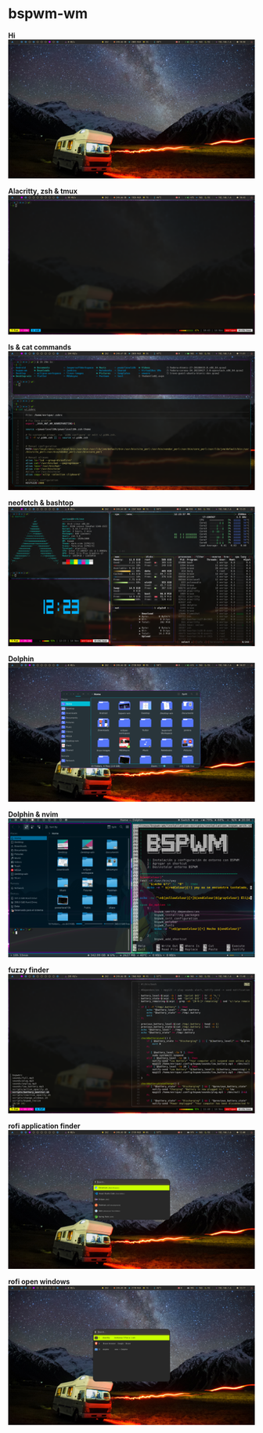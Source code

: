 # bspwm-wm

**Hi**
![](screenshots/empty.png)

**Alacritty, zsh & tmux**
![](screenshots/alacritty_&_tmux.png)

**ls & cat commands**
![](screenshots/ls_&_cat.png)

**neofetch & bashtop**
![](screenshots/neofetch_&_bashtop.png)

**Dolphin**
![](screenshots/dolphin.png)

**Dolphin & nvim**
![](screenshots/dolphin_&_nano.png)

**fuzzy finder**
![](screenshots/fzf_v.png)

**rofi application finder**
![](screenshots/rofi_application_finder.png)

**rofi open windows**
![](screenshots/rofi_open_windows.png)
